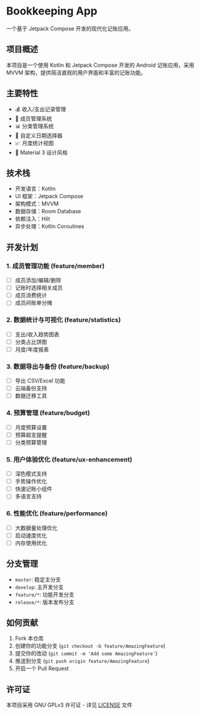 # Bookkeeping App

一个基于 Jetpack Compose 开发的现代化记账应用。

## 项目概述

本项目是一个使用 Kotlin 和 Jetpack Compose 开发的 Android 记账应用，采用 MVVM 架构，提供简洁直观的用户界面和丰富的记账功能。

## 主要特性

- 💰 收入/支出记录管理
- 👥 成员管理系统
- 📊 分类管理系统
- 📅 自定义日期选择器
- 📈 月度统计视图
- 🎨 Material 3 设计风格

## 技术栈

- 开发语言：Kotlin
- UI 框架：Jetpack Compose
- 架构模式：MVVM
- 数据存储：Room Database
- 依赖注入：Hilt
- 异步处理：Kotlin Coroutines

## 开发计划

### 1. 成员管理功能 (feature/member)
- [ ] 成员添加/编辑/删除
- [ ] 记账时选择相关成员
- [ ] 成员消费统计
- [ ] 成员间账单分摊

### 2. 数据统计与可视化 (feature/statistics)
- [ ] 支出/收入趋势图表
- [ ] 分类占比饼图
- [ ] 月度/年度报表

### 3. 数据导出与备份 (feature/backup)
- [ ] 导出 CSV/Excel 功能
- [ ] 云端备份支持
- [ ] 数据迁移工具

### 4. 预算管理 (feature/budget)
- [ ] 月度预算设置
- [ ] 预算超支提醒
- [ ] 分类预算管理

### 5. 用户体验优化 (feature/ux-enhancement)
- [ ] 深色模式支持
- [ ] 手势操作优化
- [ ] 快速记账小组件
- [ ] 多语言支持

### 6. 性能优化 (feature/performance)
- [ ] 大数据量处理优化
- [ ] 启动速度优化
- [ ] 内存使用优化

## 分支管理

- `master`: 稳定主分支
- `develop`: 主开发分支
- `feature/*`: 功能开发分支
- `release/*`: 版本发布分支

## 如何贡献

1. Fork 本仓库
2. 创建你的功能分支 (`git checkout -b feature/AmazingFeature`)
3. 提交你的改动 (`git commit -m 'Add some AmazingFeature'`)
4. 推送到分支 (`git push origin feature/AmazingFeature`)
5. 开启一个 Pull Request

## 许可证

本项目采用 GNU GPLv3 许可证 - 详见 [LICENSE](LICENSE) 文件
